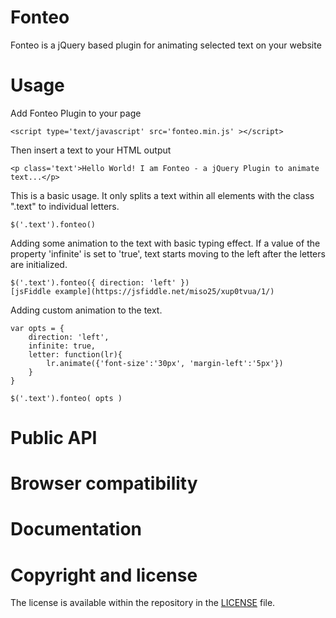 # Fonteo
Fonteo is a jQuery based plugin for animating selected text on your website


# Usage

Add Fonteo Plugin to your page 

	<script type='text/javascript' src='fonteo.min.js' ></script>

Then insert a text to your HTML output 

	<p class='text'>Hello World! I am Fonteo - a jQuery Plugin to animate text...</p>
 
This is a basic usage. It only splits a text within all elements with the class ".text" to individual letters.

	$('.text').fonteo()

Adding some animation to the text with basic typing effect. If a value of the property 'infinite' is set to 'true', text starts moving to the left after the letters are initialized.

	$('.text').fonteo({ direction: 'left' })
	[jsFiddle example](https://jsfiddle.net/miso25/xup0tvua/1/)

Adding custom animation to the text.

	var opts = {
		direction: 'left', 
		infinite: true,
		letter: function(lr){
			lr.animate({'font-size':'30px', 'margin-left':'5px'})
		}
	}
	
	$('.text').fonteo( opts )
	
# Public API

# Browser compatibility

# Documentation

# Copyright and license
The license is available within the repository in the [LICENSE](https://github.com/miso25/fonteo/blob/master/LICENSE.md) file.
